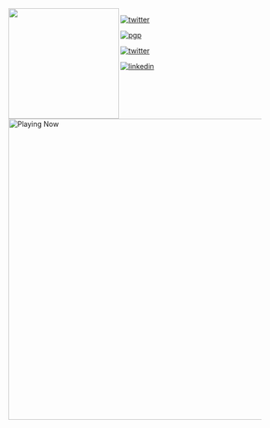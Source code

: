 <img align="left" width="220" src="https://freepngimg.com/thumb/minecraft/80468-art-green-minecraft-pixel-text-hq-image-free-png.png">

[![twitter](https://img.shields.io/badge/-jack5341-313131?style=flat-square&labelColor=098c00&logo=github&logoColor=white&color=)](https://github.com/jack5341)

[![pgp](https://img.shields.io/badge/pgp-PGP--Key-313131?style=flat-square&labelColor=098c00&color=)](https://github.com/jack5341.gpg)

[![twitter](https://img.shields.io/badge/-0jack5341_-313131?style=flat-square&labelColor=098c00&logo=twitter&logoColor=white&color=)](https://twitter.com/0jack5341)

[![linkedin](https://img.shields.io/badge/-nedim--akar-313131?style=flat-square&labelColor=098c00&logo=linkedin&logoColor=white&color=)](https://www.linkedin.com/in/nedim-akar/)

[<img src="https://spotify-readme-stat.vercel.app/api/run-spotify-status" alt="Playing Now" width="600" />](https://open.spotify.com/user/c0fk9u5rl5t70j643k3la0swo)
